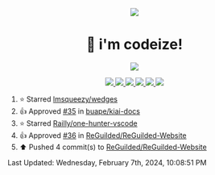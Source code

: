 <p align="center">
    <img src="https://avatars.githubusercontent.com/u/63158950?s=400&u=dd76c829ae30921e131dcbe7c830dc368e2d6e8a&v=4" />
</p>

<h1 align="center">
    👋 i'm codeize!
</h1>

<p align="center">
  <a href="https://skillicons.dev">
    <img align="center" src="https://skillicons.dev/icons?i=discord,bots,ts,nodejs,mysql,postgresql,react,nextjs,tailwindcss" />
  </a>
</p>

<p align="center">
  <a href="https://discord.com/users/668423998777982997">
    <img src="https://nocache.advaith.workers.dev?url=https://img.shields.io/endpoint?url=https://dev.discordprofiles.me/api/badge/status/668423998777982997?simple=true" />
    <img src="https://nocache.advaith.workers.dev?url=https://img.shields.io/endpoint?url=https://dev.discordprofiles.me/api/badge/vscode/668423998777982997" />
    <img src="https://nocache.advaith.workers.dev?url=https://img.shields.io/endpoint?url=https://dev.discordprofiles.me/api/badge/playing/668423998777982997" />
    <img src="https://nocache.advaith.workers.dev?url=https://img.shields.io/endpoint?url=https://dev.discordprofiles.me/api/badge/spotify/668423998777982997" />
    <img src="https://komarev.com/ghpvc/?username=codeize" />
    <img src="https://hits.link/hits?url=https%3A%2F%2Fgithub.com%2FCodeize" />
  </a>
</p>

<!--RECENT_ACTIVITY:start-->
1. ⭐ Starred [lmsqueezy/wedges](https://github.com/lmsqueezy/wedges)<br>
2. 👍 Approved [#35](https://github.com/buape/kiai-docs/pull/35#pullrequestreview-1845177559) in [buape/kiai-docs](https://github.com/buape/kiai-docs)<br>
3. ⭐ Starred [Railly/one-hunter-vscode](https://github.com/Railly/one-hunter-vscode)<br>
4. 👍 Approved [#36](https://github.com/ReGuilded/ReGuilded-Website/pull/36#pullrequestreview-1804621401) in [ReGuilded/ReGuilded-Website](https://github.com/ReGuilded/ReGuilded-Website)<br>
5. ⬆️ Pushed 4 commit(s) to [ReGuilded/ReGuilded-Website](https://github.com/ReGuilded/ReGuilded-Website)<br>
<!--RECENT_ACTIVITY:end-->

<!--RECENT_ACTIVITY:last_update-->
Last Updated: Wednesday, February 7th, 2024, 10:08:51 PM
<!--RECENT_ACTIVITY:last_update_end-->
